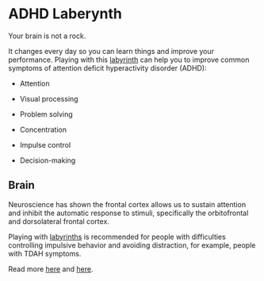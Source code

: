 

# ADHD Laberynth

Your brain is not a rock.

It changes every day so you can learn things and improve your performance. Playing with this [labyrinth](https://naveduran.github.io/adhdlaberynth/) can help you to improve common symptoms of attention deficit hyperactivity disorder (ADHD):

- Attention

- Visual processing

- Problem solving

- Concentration

- Impulse control

- Decision-making

## Brain

Neuroscience has shown the frontal cortex allows us to sustain attention and inhibit the automatic response to stimuli, specifically the orbitofrontal and dorsolateral frontal cortex.

Playing with [labyrinths](https://naveduran.github.io/adhdlaberynth/) is recommended for people with difficulties controlling impulsive behavior and avoiding distraction, for example, people with TDAH symptoms.

Read more [here](https://www.einsteinmed.edu/uploadedFiles/departments/neurology/Divisions/Child_Neurology/Child_Neurology_References/Executive_Fnc/Frontal%20Lobe.EF.pdf) and [here](https://idus.us.es/bitstream/handle/11441/132551/APCS_3_eng_19-30.pdf?sequence=1&isAllowed=y).
